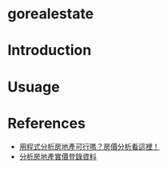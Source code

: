 # gorealestate

# Introduction

# Usuage

# References

- [用程式分析房地產可行嗎？房價分析看這裡！](https://www.finlab.tw/real-estate-analasys-histograms/)
- [分析房地產實價登錄資料](https://gist.github.com/ShenTengTu/5c51f5b765108312181fb46338129679)